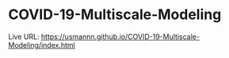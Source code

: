 # COVID-19-Multiscale-Modeling

Live URL: https://usmannn.github.io/COVID-19-Multiscale-Modeling/index.html
